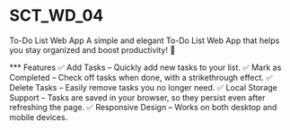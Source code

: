 # SCT_WD_04

To-Do List Web App
A simple and elegant To-Do List Web App that helps you stay organized and boost productivity! 🚀

*** Features
✅ Add Tasks – Quickly add new tasks to your list.
✅ Mark as Completed – Check off tasks when done, with a strikethrough effect.
✅ Delete Tasks – Easily remove tasks you no longer need.
✅ Local Storage Support – Tasks are saved in your browser, so they persist even after refreshing the page.
✅ Responsive Design – Works on both desktop and mobile devices.
